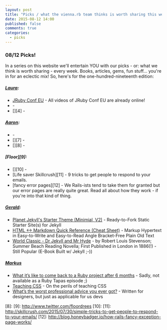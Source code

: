```yaml
---
layout: post
title: "Picks / what the vienna.rb team thinks is worth sharing this week"
date: 2015-08-12 14:00
published: false
comments: true
categories:
  - picks
---
```


### 08/12 Picks!

In a series on this website we'll entertain YOU with our picks - or: what we think is worth sharing - every week.
Books, articles, gems, fun stuff... you're in for an eclectic mix! So, here's for the one-hundred-nineteenth edition:

##### [Laura][1]:
- [JRuby Conf EU][2] - All videos of JRuby Conf EU are already online!
- [][3] -
- [][4] -

##### [Aaron][5]:
- [][6] -
- [][7] -
- [][8] -


##### [Floor][9]:
- [][10] -
- [Life saver Skillcrush][11] - 9 tricks to get people to respond to your emails.
- [fancy error pages][12] - We Rails-ists tend to take them for granted but our error pages are really quite great. Read all about how they work - if you're into that kind of thing.

##### [Gerald](https://twitter.com/viennahtml):
- [Planet Jekyll's Starter Theme (Minimial, V2)](https://github.com/planetjekyll/jekyll-starter-theme) - Ready-to-Fork Static Starter Site(s) for Jekyll
- [HTML <-> Markdown Quick Reference (Cheat Sheet)](http://writekit.github.io) - Markup Hypertext in Easy-to-Write and Easy-to-Read Angle Bracket-Free Plain Old Text
- [World Classic - Dr Jekyll and Mr Hyde](http://drjekyllthemes.github.io/jekyll-book-theme) - by Robert Louis Stevenson; Summer Beach Reading Novella; First Published in London in 1886(!) - Still Popular (E-Book Built w/ Jekyll ;-))

##### [Markus](https://twitter.com/nuclearsquid)
- [What it’s like to come back to a Ruby project after 6 months](http://devblog.avdi.org/2015/08/11/what-its-like-to-come-back-to-a-ruby-project-after-6-months/) - Sadly, not available as a Ruby Tapas episode ;)
- [Teaching CSS](http://www.bleonard.com/blog/2015/08/01/teaching-css/) - On the perils of teaching CSS
- [What’s the worst professional advice you ever got?](https://deardesignstudent.com/what-s-the-worst-professional-advice-you-ever-got-b28c35b19995) - Written for designers, but just as applicable for us devs



[1]: http://www.twitter.com/alicetragedy
[2]: http://confreaks.tv/events/jrubyconf2015
[3]:
[4]:
[5]: http://www.twitter.com/mraaroncruz
[6]:
[7]:
[8]:
[9]: http://www.twitter.com/floordrees
[10]:
[11]: http://skillcrush.com/2015/07/30/simple-tricks-to-get-people-to-respond-to-your-emails/
[12]: http://blog.honeybadger.io/how-rails-fancy-exception-page-works/
